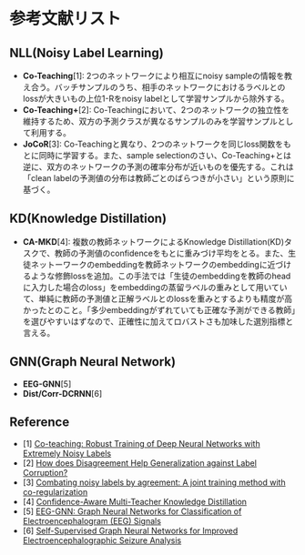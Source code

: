 # 参考文献リスト

## NLL(Noisy Label Learning)

- **Co-Teaching**[1]: 2つのネットワークにより相互にnoisy sampleの情報を教え合う。バッチサンプルのうち、相手のネットワークにおけるラベルとのlossが大きいもの上位1-Rをnoisy labelとして学習サンプルから除外する。
- **Co-Teaching+**[2]: Co-Teachingにおいて、2つのネットワークの独立性を維持するため、双方の予測クラスが異なるサンプルのみを学習サンプルとして利用する。
- **JoCoR**[3]: Co-Teachingと異なり、2つのネットワークを同じloss関数をもとに同時に学習する。また、sample selectionのさい、Co-Teaching+とは逆に、双方のネットワークの予測の確率分布が近いものを優先する。これは「clean labelの予測値の分布は教師ごとのばらつきが小さい」という原則に基づく。

## KD(Knowledge Distillation)

- **CA-MKD**[4]: 複数の教師ネットワークによるKnowledge Distillation(KD)タスクで、教師の予測値のconfidenceをもとに重みづけ平均をとる。また、生徒ネットーワークのembeddingを教師ネットワークのembeddingに近づけるような修飾lossを追加。この手法では「生徒のembeddingを教師のheadに入力した場合のloss」をembeddingの蒸留ラベルの重みとして用いていて、単純に教師の予測値と正解ラベルとのlossを重みとするよりも精度が高かったとのこと。「多少embeddingがずれていても正確な予測ができる教師」を選びやすいはずなので、正確性に加えてロバストさも加味した選別指標と言える。

## GNN(Graph Neural Network)

- **EEG-GNN**[5]
- **Dist/Corr-DCRNN**[6]

## Reference

- [1] [Co-teaching: Robust Training of Deep Neural Networks with Extremely Noisy Labels](https://arxiv.org/abs/1804.06872)
- [2] [How does Disagreement Help Generalization against Label Corruption?](https://arxiv.org/abs/1901.04215)
- [3] [Combating noisy labels by agreement: A joint training method with co-regularization](https://arxiv.org/abs/2003.02752)
- [4] [Confidence-Aware Multi-Teacher Knowledge Distillation](https://arxiv.org/abs/2201.00007)
- [5] [EEG-GNN: Graph Neural Networks for Classification of Electroencephalogram (EEG) Signals](https://arxiv.org/abs/2106.09135)
- [6] [Self-Supervised Graph Neural Networks for Improved Electroencephalographic Seizure Analysis](https://arxiv.org/abs/2104.08336)